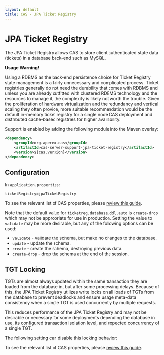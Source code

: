 ```yaml
---
layout: default
title: CAS - JPA Ticket Registry
---
```



# JPA Ticket Registry
The JPA Ticket Registry allows CAS to store client authenticated state
data (tickets) in a database back-end such as MySQL.

<div class="alert alert-warning"><strong>Usage Warning!</strong><p>Using a RDBMS as
the back-end persistence choice for Ticket Registry state management is a fairly unnecessary and complicated
process. Ticket registries generally do not need the durability that comes with RDBMS and unless
you are already outfitted with clustered RDBMS technology and the resources to manage it,
the complexity is likely not worth the trouble. Given the proliferation of hardware virtualization
and the redundancy and vertical scaling they often provide, more suitable recommendation would be
the default in-memory ticket registry for a single node CAS deployment and distributed cache-based
registries for higher availability.</p></div>

Support is enabled by adding the following module into the Maven overlay:

```xml
<dependency>
    <groupId>org.apereo.cas</groupId>
    <artifactId>cas-server-support-jpa-ticket-registry</artifactId>
    <version>${cas.version}</version>
</dependency>
```


## Configuration

In `application.properties`:

```properties
ticketRegistry=jpaTicketRegistry
```

To see the relevant list of CAS properties, please [review this guide](Configuration-Properties.html).

Note that the default value for `ticketreg.database.ddl.auto` is `create-drop`
which may not be appropriate for use in production. Setting the value to
`validate` may be more desirable, but any of the following options can be used:

* `validate` - validate the schema, but make no changes to the database.
* `update` - update the schema.
* `create` - create the schema, destroying previous data.
* `create-drop` - drop the schema at the end of the session.

## TGT Locking

TGTs are almost always updated within the same transaction they are loaded from the database in, but
after some processing delays. Because of this, the JPA Ticket Registry utilizes write locks on all loads of
TGTs from the database to prevent deadlocks and ensure usage meta-data consistency when a single
TGT is used concurrently by multiple requests.

This reduces performance of the JPA Ticket Registry and may not be desirable or necessary for some deployments depending
the database in use, its configured transaction isolation level, and expected concurrency of a single
TGT.

The following setting can disable this locking behavior:

To see the relevant list of CAS properties, please [review this guide](Configuration-Properties.html).
